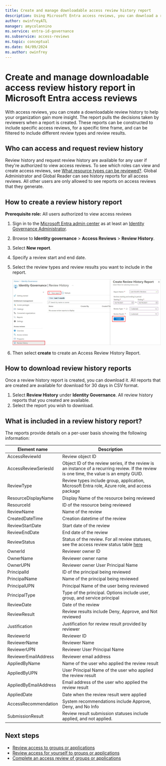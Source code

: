 ```yaml
---
title: Create and manage downloadable access review history report
description: Using Microsoft Entra access reviews, you can download a review history for access reviews in your organization.
author: owinfreyATL
manager: amycolannino
ms.service: entra-id-governance
ms.subservice: access-reviews
ms.topic: conceptual
ms.date: 04/09/2024
ms.author: owinfrey
---
```


# Create and manage downloadable access review history report in Microsoft Entra access reviews

With access reviews, you can create a downloadable review history to help your organization gain more insight. The report pulls the decisions taken by reviewers when a report is created. These reports can be constructed to include specific access reviews, for a specific time frame, and can be filtered to include different review types and review results.
 
## Who can access and request review history

Review history and request review history are available for any user if they're authorized to view access reviews. To see which roles can view and create access reviews, see [What resource types can be reviewed?](deploy-access-reviews.md#what-resource-types-can-be-reviewed). Global Administrator and Global Reader  can see history reports for all access reviews. All other users are only allowed to see reports on access reviews that they generate.

## How to create a review history report

**Prerequisite role:** All users authorized to view access reviews

1. Sign in to the [Microsoft Entra admin center](https://entra.microsoft.com) as at least an [Identity Governance Administrator](../identity/role-based-access-control/permissions-reference.md#identity-governance-administrator).

1. Browse to **Identity governance** > **Access Reviews** > **Review History**.
 
1. Select **New report**. 

1. Specify a review start and end date.

1. Select the review types and review results you want to include in the report. 

    ![Access Reviews - Access Review History Report - Create](./media/access-reviews-downloadable-review-history/create-review-history.png)

1. Then select **create** to create an Access Review History Report.

## How to download review history reports

Once a review history report is created, you can download it. All reports that are created are available for download for 30 days in CSV format.

1. Select **Review History** under **Identity Governance**. All review history reports that you created are available. 
1. Select the report you wish to download. 

## What is included in a review history report?

The reports provide details on a per-user basis showing the following information:

| Element name | Description |
| --- | --- |
| AccessReviewId |	Review object ID |
| AccessReviewSeriesId |	Object ID of the review series, if the review is an instance of a recurring review. If the review is one time, the value is an empty GUID. |
| ReviewType | Review types include group, application, Microsoft Entra role, Azure role, and access package|
|ResourceDisplayName | Display Name of the resource being reviewed |
| ResourceId | ID of the resource being reviewed |
| ReviewName |	Name of the review |
| CreatedDateTime |	Creation datetime of the review |
| ReviewStartDate |	Start date of the review
| ReviewEndDate | End date of the review |
| ReviewStatus | Status of the review. For all review statuses, see the access review status table [here](create-access-review.md) |
| OwnerId | Reviewer owner ID |
| OwnerName | Reviewer owner name |
| OwnerUPN | Reviewer owner User Principal Name |
| PrincipalId | ID of the principal being reviewed |
| PrincipalName | Name of the principal being reviewed |
| PrincipalUPN | Principal Name of the user being reviewed |
| PrincipalType | Type of the principal. Options include user, group, and service principal |
| ReviewDate | Date of the review |
| ReviewResult | Review results include Deny, Approve, and Not reviewed |
|Justification | Justification for review result provided by reviewer |
| ReviewerId | Reviewer ID |
| ReviewerName | Reviewer Name |
| ReviewerUPN | Reviewer User Principal Name |
| ReviewerEmailAddress | Reviewer email address |
| AppliedByName | Name of the user who applied the review result |
| AppliedByUPN | User Principal Name of the user who applied the review result|
| AppliedByEmailAddress | Email address of the user who applied the review result |
| AppliedDate | Date when the review result were applied |
| AccessRecommendation | System recommendations include Approve, Deny, and No Info |
|SubmissionResult | Review result submission statuses include applied, and not applied. |

## Next steps
- [Review access to groups or applications](perform-access-review.md)
- [Review access for yourself to groups or applications](review-your-access.md)
- [Complete an access review of groups or applications](complete-access-review.md)
